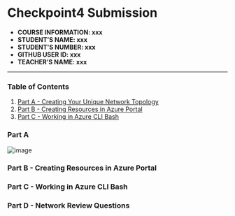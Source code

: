 # Checkpoint4 Submission

- **COURSE INFORMATION: xxx**
- **STUDENT’S NAME: xxx**
- **STUDENT'S NUMBER: xxx**
- **GITHUB USER ID: xxx**
- **TEACHER’S NAME: xxx**
---

### Table of Contents
1. [Part A - Creating Your Unique Network Topology](#header1)
2. [Part B - Creating Resources in Azure Portal](#header2)
3. [Part C - Working in Azure CLI Bash](#header3)

### Part A
![image](https://user-images.githubusercontent.com/122843163/216805640-76866125-8234-48e9-95ef-9eae7649874a.png)

### Part B - Creating Resources in Azure Portal

### Part C - Working in Azure CLI Bash

### Part D - Network Review Questions
